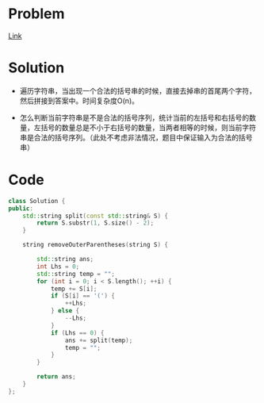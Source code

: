 # Problem
[Link](https://leetcode-cn.com/problems/remove-outermost-parentheses)

# Solution

* 遍历字符串，当出现一个合法的括号串的时候，直接去掉串的首尾两个字符，然后拼接到答案中。时间复杂度O(n)。

* 怎么判断当前字符串是不是合法的括号序列，统计当前的左括号和右括号的数量，左括号的数量总是不小于右括号的数量，当两者相等的时候，则当前字符串是合法的括号序列。（此处不考虑非法情况，题目中保证输入为合法的括号串）

# Code
```cpp
class Solution {
public:
    std::string split(const std::string& S) {
        return S.substr(1, S.size() - 2);
    }

    string removeOuterParentheses(string S) {

        std::string ans;
        int Lhs = 0;
        std::string temp = "";
        for (int i = 0; i < S.length(); ++i) {
            temp += S[i];
            if (S[i] == '(') {
                ++Lhs;
            } else {
                --Lhs;
            }
            if (Lhs == 0) {
                ans += split(temp);
                temp = "";
            }
        }    

        return ans;
    }
};
```